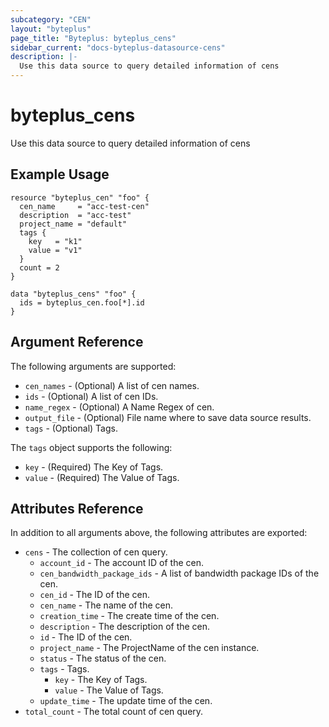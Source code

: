 ```yaml
---
subcategory: "CEN"
layout: "byteplus"
page_title: "Byteplus: byteplus_cens"
sidebar_current: "docs-byteplus-datasource-cens"
description: |-
  Use this data source to query detailed information of cens
---
```

# byteplus_cens
Use this data source to query detailed information of cens
## Example Usage
```hcl
resource "byteplus_cen" "foo" {
  cen_name     = "acc-test-cen"
  description  = "acc-test"
  project_name = "default"
  tags {
    key   = "k1"
    value = "v1"
  }
  count = 2
}

data "byteplus_cens" "foo" {
  ids = byteplus_cen.foo[*].id
}
```
## Argument Reference
The following arguments are supported:
* `cen_names` - (Optional) A list of cen names.
* `ids` - (Optional) A list of cen IDs.
* `name_regex` - (Optional) A Name Regex of cen.
* `output_file` - (Optional) File name where to save data source results.
* `tags` - (Optional) Tags.

The `tags` object supports the following:

* `key` - (Required) The Key of Tags.
* `value` - (Required) The Value of Tags.

## Attributes Reference
In addition to all arguments above, the following attributes are exported:
* `cens` - The collection of cen query.
    * `account_id` - The account ID of the cen.
    * `cen_bandwidth_package_ids` - A list of bandwidth package IDs of the cen.
    * `cen_id` - The ID of the cen.
    * `cen_name` - The name of the cen.
    * `creation_time` - The create time of the cen.
    * `description` - The description of the cen.
    * `id` - The ID of the cen.
    * `project_name` - The ProjectName of the cen instance.
    * `status` - The status of the cen.
    * `tags` - Tags.
        * `key` - The Key of Tags.
        * `value` - The Value of Tags.
    * `update_time` - The update time of the cen.
* `total_count` - The total count of cen query.


